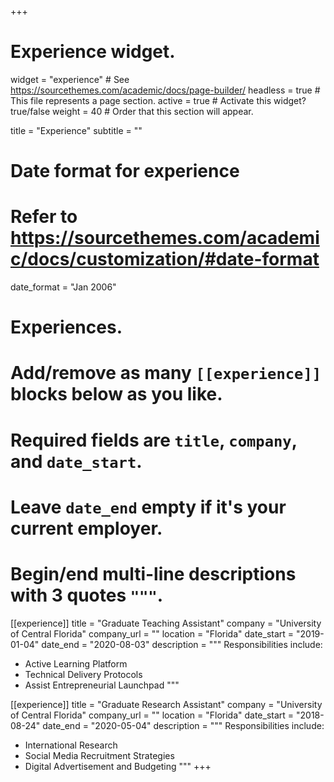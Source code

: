 +++
# Experience widget.
widget = "experience"  # See https://sourcethemes.com/academic/docs/page-builder/
headless = true  # This file represents a page section.
active = true  # Activate this widget? true/false
weight = 40  # Order that this section will appear.

title = "Experience"
subtitle = ""

# Date format for experience
#   Refer to https://sourcethemes.com/academic/docs/customization/#date-format
date_format = "Jan 2006"

# Experiences.
#   Add/remove as many `[[experience]]` blocks below as you like.
#   Required fields are `title`, `company`, and `date_start`.
#   Leave `date_end` empty if it's your current employer.
#   Begin/end multi-line descriptions with 3 quotes `"""`.
[[experience]]
  title = "Graduate Teaching Assistant"
  company = "University of Central Florida"
  company_url = ""
  location = "Florida"
  date_start = "2019-01-04"
  date_end = "2020-08-03"
  description = """
  Responsibilities include:
  
  * Active Learning Platform
  * Technical Delivery Protocols
  * Assist Entrepreneurial Launchpad 
  """

[[experience]]
  title = "Graduate Research Assistant"
  company = "University of Central Florida"
  company_url = ""
  location = "Florida"
  date_start = "2018-08-24"
  date_end = "2020-05-04"
  description = """
  Responsibilities include:
  
  * International Research
  * Social Media Recruitment Strategies
  * Digital Advertisement and Budgeting 
  """
+++
